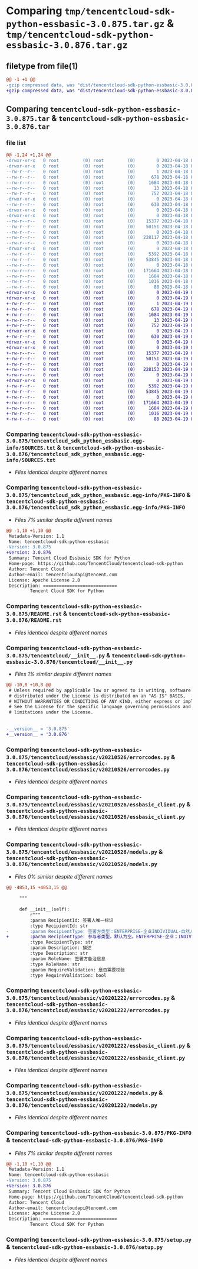 # Comparing `tmp/tencentcloud-sdk-python-essbasic-3.0.875.tar.gz` & `tmp/tencentcloud-sdk-python-essbasic-3.0.876.tar.gz`

## filetype from file(1)

```diff
@@ -1 +1 @@
-gzip compressed data, was "dist/tencentcloud-sdk-python-essbasic-3.0.875.tar", last modified: Tue Apr 18 00:38:33 2023, max compression
+gzip compressed data, was "dist/tencentcloud-sdk-python-essbasic-3.0.876.tar", last modified: Wed Apr 19 00:27:27 2023, max compression
```

## Comparing `tencentcloud-sdk-python-essbasic-3.0.875.tar` & `tencentcloud-sdk-python-essbasic-3.0.876.tar`

### file list

```diff
@@ -1,24 +1,24 @@
-drwxr-xr-x   0 root         (0) root         (0)        0 2023-04-18 00:38:33.000000 tencentcloud-sdk-python-essbasic-3.0.875/
-drwxr-xr-x   0 root         (0) root         (0)        0 2023-04-18 00:38:33.000000 tencentcloud-sdk-python-essbasic-3.0.875/tencentcloud_sdk_python_essbasic.egg-info/
--rw-r--r--   0 root         (0) root         (0)        1 2023-04-18 00:38:33.000000 tencentcloud-sdk-python-essbasic-3.0.875/tencentcloud_sdk_python_essbasic.egg-info/dependency_links.txt
--rw-r--r--   0 root         (0) root         (0)      678 2023-04-18 00:38:33.000000 tencentcloud-sdk-python-essbasic-3.0.875/tencentcloud_sdk_python_essbasic.egg-info/SOURCES.txt
--rw-r--r--   0 root         (0) root         (0)     1684 2023-04-18 00:38:33.000000 tencentcloud-sdk-python-essbasic-3.0.875/tencentcloud_sdk_python_essbasic.egg-info/PKG-INFO
--rw-r--r--   0 root         (0) root         (0)       13 2023-04-18 00:38:33.000000 tencentcloud-sdk-python-essbasic-3.0.875/tencentcloud_sdk_python_essbasic.egg-info/top_level.txt
--rw-r--r--   0 root         (0) root         (0)      752 2023-04-18 00:38:33.000000 tencentcloud-sdk-python-essbasic-3.0.875/README.rst
-drwxr-xr-x   0 root         (0) root         (0)        0 2023-04-18 00:38:33.000000 tencentcloud-sdk-python-essbasic-3.0.875/tencentcloud/
--rw-r--r--   0 root         (0) root         (0)      630 2023-04-18 00:38:33.000000 tencentcloud-sdk-python-essbasic-3.0.875/tencentcloud/__init__.py
-drwxr-xr-x   0 root         (0) root         (0)        0 2023-04-18 00:38:33.000000 tencentcloud-sdk-python-essbasic-3.0.875/tencentcloud/essbasic/
-drwxr-xr-x   0 root         (0) root         (0)        0 2023-04-18 00:38:33.000000 tencentcloud-sdk-python-essbasic-3.0.875/tencentcloud/essbasic/v20210526/
--rw-r--r--   0 root         (0) root         (0)    15377 2023-04-18 00:38:33.000000 tencentcloud-sdk-python-essbasic-3.0.875/tencentcloud/essbasic/v20210526/errorcodes.py
--rw-r--r--   0 root         (0) root         (0)    50151 2023-04-18 00:38:33.000000 tencentcloud-sdk-python-essbasic-3.0.875/tencentcloud/essbasic/v20210526/essbasic_client.py
--rw-r--r--   0 root         (0) root         (0)        0 2023-04-18 00:38:33.000000 tencentcloud-sdk-python-essbasic-3.0.875/tencentcloud/essbasic/v20210526/__init__.py
--rw-r--r--   0 root         (0) root         (0)   228117 2023-04-18 00:38:33.000000 tencentcloud-sdk-python-essbasic-3.0.875/tencentcloud/essbasic/v20210526/models.py
--rw-r--r--   0 root         (0) root         (0)        0 2023-04-18 00:38:33.000000 tencentcloud-sdk-python-essbasic-3.0.875/tencentcloud/essbasic/__init__.py
-drwxr-xr-x   0 root         (0) root         (0)        0 2023-04-18 00:38:33.000000 tencentcloud-sdk-python-essbasic-3.0.875/tencentcloud/essbasic/v20201222/
--rw-r--r--   0 root         (0) root         (0)     5392 2023-04-18 00:38:33.000000 tencentcloud-sdk-python-essbasic-3.0.875/tencentcloud/essbasic/v20201222/errorcodes.py
--rw-r--r--   0 root         (0) root         (0)    53845 2023-04-18 00:38:33.000000 tencentcloud-sdk-python-essbasic-3.0.875/tencentcloud/essbasic/v20201222/essbasic_client.py
--rw-r--r--   0 root         (0) root         (0)        0 2023-04-18 00:38:33.000000 tencentcloud-sdk-python-essbasic-3.0.875/tencentcloud/essbasic/v20201222/__init__.py
--rw-r--r--   0 root         (0) root         (0)   171664 2023-04-18 00:38:33.000000 tencentcloud-sdk-python-essbasic-3.0.875/tencentcloud/essbasic/v20201222/models.py
--rw-r--r--   0 root         (0) root         (0)     1684 2023-04-18 00:38:33.000000 tencentcloud-sdk-python-essbasic-3.0.875/PKG-INFO
--rw-r--r--   0 root         (0) root         (0)     1016 2023-04-18 00:38:33.000000 tencentcloud-sdk-python-essbasic-3.0.875/setup.py
--rw-r--r--   0 root         (0) root         (0)       88 2023-04-18 00:38:33.000000 tencentcloud-sdk-python-essbasic-3.0.875/setup.cfg
+drwxr-xr-x   0 root         (0) root         (0)        0 2023-04-19 00:27:27.000000 tencentcloud-sdk-python-essbasic-3.0.876/
+drwxr-xr-x   0 root         (0) root         (0)        0 2023-04-19 00:27:27.000000 tencentcloud-sdk-python-essbasic-3.0.876/tencentcloud_sdk_python_essbasic.egg-info/
+-rw-r--r--   0 root         (0) root         (0)        1 2023-04-19 00:27:27.000000 tencentcloud-sdk-python-essbasic-3.0.876/tencentcloud_sdk_python_essbasic.egg-info/dependency_links.txt
+-rw-r--r--   0 root         (0) root         (0)      678 2023-04-19 00:27:27.000000 tencentcloud-sdk-python-essbasic-3.0.876/tencentcloud_sdk_python_essbasic.egg-info/SOURCES.txt
+-rw-r--r--   0 root         (0) root         (0)     1684 2023-04-19 00:27:27.000000 tencentcloud-sdk-python-essbasic-3.0.876/tencentcloud_sdk_python_essbasic.egg-info/PKG-INFO
+-rw-r--r--   0 root         (0) root         (0)       13 2023-04-19 00:27:27.000000 tencentcloud-sdk-python-essbasic-3.0.876/tencentcloud_sdk_python_essbasic.egg-info/top_level.txt
+-rw-r--r--   0 root         (0) root         (0)      752 2023-04-19 00:27:27.000000 tencentcloud-sdk-python-essbasic-3.0.876/README.rst
+drwxr-xr-x   0 root         (0) root         (0)        0 2023-04-19 00:27:27.000000 tencentcloud-sdk-python-essbasic-3.0.876/tencentcloud/
+-rw-r--r--   0 root         (0) root         (0)      630 2023-04-19 00:27:27.000000 tencentcloud-sdk-python-essbasic-3.0.876/tencentcloud/__init__.py
+drwxr-xr-x   0 root         (0) root         (0)        0 2023-04-19 00:27:27.000000 tencentcloud-sdk-python-essbasic-3.0.876/tencentcloud/essbasic/
+drwxr-xr-x   0 root         (0) root         (0)        0 2023-04-19 00:27:27.000000 tencentcloud-sdk-python-essbasic-3.0.876/tencentcloud/essbasic/v20210526/
+-rw-r--r--   0 root         (0) root         (0)    15377 2023-04-19 00:27:27.000000 tencentcloud-sdk-python-essbasic-3.0.876/tencentcloud/essbasic/v20210526/errorcodes.py
+-rw-r--r--   0 root         (0) root         (0)    50151 2023-04-19 00:27:27.000000 tencentcloud-sdk-python-essbasic-3.0.876/tencentcloud/essbasic/v20210526/essbasic_client.py
+-rw-r--r--   0 root         (0) root         (0)        0 2023-04-19 00:27:27.000000 tencentcloud-sdk-python-essbasic-3.0.876/tencentcloud/essbasic/v20210526/__init__.py
+-rw-r--r--   0 root         (0) root         (0)   228153 2023-04-19 00:27:27.000000 tencentcloud-sdk-python-essbasic-3.0.876/tencentcloud/essbasic/v20210526/models.py
+-rw-r--r--   0 root         (0) root         (0)        0 2023-04-19 00:27:27.000000 tencentcloud-sdk-python-essbasic-3.0.876/tencentcloud/essbasic/__init__.py
+drwxr-xr-x   0 root         (0) root         (0)        0 2023-04-19 00:27:27.000000 tencentcloud-sdk-python-essbasic-3.0.876/tencentcloud/essbasic/v20201222/
+-rw-r--r--   0 root         (0) root         (0)     5392 2023-04-19 00:27:27.000000 tencentcloud-sdk-python-essbasic-3.0.876/tencentcloud/essbasic/v20201222/errorcodes.py
+-rw-r--r--   0 root         (0) root         (0)    53845 2023-04-19 00:27:27.000000 tencentcloud-sdk-python-essbasic-3.0.876/tencentcloud/essbasic/v20201222/essbasic_client.py
+-rw-r--r--   0 root         (0) root         (0)        0 2023-04-19 00:27:27.000000 tencentcloud-sdk-python-essbasic-3.0.876/tencentcloud/essbasic/v20201222/__init__.py
+-rw-r--r--   0 root         (0) root         (0)   171664 2023-04-19 00:27:27.000000 tencentcloud-sdk-python-essbasic-3.0.876/tencentcloud/essbasic/v20201222/models.py
+-rw-r--r--   0 root         (0) root         (0)     1684 2023-04-19 00:27:27.000000 tencentcloud-sdk-python-essbasic-3.0.876/PKG-INFO
+-rw-r--r--   0 root         (0) root         (0)     1016 2023-04-19 00:27:27.000000 tencentcloud-sdk-python-essbasic-3.0.876/setup.py
+-rw-r--r--   0 root         (0) root         (0)       88 2023-04-19 00:27:27.000000 tencentcloud-sdk-python-essbasic-3.0.876/setup.cfg
```

### Comparing `tencentcloud-sdk-python-essbasic-3.0.875/tencentcloud_sdk_python_essbasic.egg-info/SOURCES.txt` & `tencentcloud-sdk-python-essbasic-3.0.876/tencentcloud_sdk_python_essbasic.egg-info/SOURCES.txt`

 * *Files identical despite different names*

### Comparing `tencentcloud-sdk-python-essbasic-3.0.875/tencentcloud_sdk_python_essbasic.egg-info/PKG-INFO` & `tencentcloud-sdk-python-essbasic-3.0.876/tencentcloud_sdk_python_essbasic.egg-info/PKG-INFO`

 * *Files 7% similar despite different names*

```diff
@@ -1,10 +1,10 @@
 Metadata-Version: 1.1
 Name: tencentcloud-sdk-python-essbasic
-Version: 3.0.875
+Version: 3.0.876
 Summary: Tencent Cloud Essbasic SDK for Python
 Home-page: https://github.com/TencentCloud/tencentcloud-sdk-python
 Author: Tencent Cloud
 Author-email: tencentcloudapi@tencent.com
 License: Apache License 2.0
 Description: ============================
         Tencent Cloud SDK for Python
```

### Comparing `tencentcloud-sdk-python-essbasic-3.0.875/README.rst` & `tencentcloud-sdk-python-essbasic-3.0.876/README.rst`

 * *Files identical despite different names*

### Comparing `tencentcloud-sdk-python-essbasic-3.0.875/tencentcloud/__init__.py` & `tencentcloud-sdk-python-essbasic-3.0.876/tencentcloud/__init__.py`

 * *Files 1% similar despite different names*

```diff
@@ -10,8 +10,8 @@
 # Unless required by applicable law or agreed to in writing, software
 # distributed under the License is distributed on an "AS IS" BASIS,
 # WITHOUT WARRANTIES OR CONDITIONS OF ANY KIND, either express or implied.
 # See the License for the specific language governing permissions and
 # limitations under the License.
 
 
-__version__ = '3.0.875'
+__version__ = '3.0.876'
```

### Comparing `tencentcloud-sdk-python-essbasic-3.0.875/tencentcloud/essbasic/v20210526/errorcodes.py` & `tencentcloud-sdk-python-essbasic-3.0.876/tencentcloud/essbasic/v20210526/errorcodes.py`

 * *Files identical despite different names*

### Comparing `tencentcloud-sdk-python-essbasic-3.0.875/tencentcloud/essbasic/v20210526/essbasic_client.py` & `tencentcloud-sdk-python-essbasic-3.0.876/tencentcloud/essbasic/v20210526/essbasic_client.py`

 * *Files identical despite different names*

### Comparing `tencentcloud-sdk-python-essbasic-3.0.875/tencentcloud/essbasic/v20210526/models.py` & `tencentcloud-sdk-python-essbasic-3.0.876/tencentcloud/essbasic/v20210526/models.py`

 * *Files 0% similar despite different names*

```diff
@@ -4853,15 +4853,15 @@
 
     """
 
     def __init__(self):
         r"""
         :param RecipientId: 签署人唯一标识
         :type RecipientId: str
-        :param RecipientType: 签署方类型：ENTERPRISE-企业INDIVIDUAL-自然人
+        :param RecipientType: 参与者类型。默认为空。ENTERPRISE-企业；INDIVIDUAL-个人；PROMOTER-发起方
         :type RecipientType: str
         :param Description: 描述
         :type Description: str
         :param RoleName: 签署方备注信息
         :type RoleName: str
         :param RequireValidation: 是否需要校验
         :type RequireValidation: bool
```

### Comparing `tencentcloud-sdk-python-essbasic-3.0.875/tencentcloud/essbasic/v20201222/errorcodes.py` & `tencentcloud-sdk-python-essbasic-3.0.876/tencentcloud/essbasic/v20201222/errorcodes.py`

 * *Files identical despite different names*

### Comparing `tencentcloud-sdk-python-essbasic-3.0.875/tencentcloud/essbasic/v20201222/essbasic_client.py` & `tencentcloud-sdk-python-essbasic-3.0.876/tencentcloud/essbasic/v20201222/essbasic_client.py`

 * *Files identical despite different names*

### Comparing `tencentcloud-sdk-python-essbasic-3.0.875/tencentcloud/essbasic/v20201222/models.py` & `tencentcloud-sdk-python-essbasic-3.0.876/tencentcloud/essbasic/v20201222/models.py`

 * *Files identical despite different names*

### Comparing `tencentcloud-sdk-python-essbasic-3.0.875/PKG-INFO` & `tencentcloud-sdk-python-essbasic-3.0.876/PKG-INFO`

 * *Files 7% similar despite different names*

```diff
@@ -1,10 +1,10 @@
 Metadata-Version: 1.1
 Name: tencentcloud-sdk-python-essbasic
-Version: 3.0.875
+Version: 3.0.876
 Summary: Tencent Cloud Essbasic SDK for Python
 Home-page: https://github.com/TencentCloud/tencentcloud-sdk-python
 Author: Tencent Cloud
 Author-email: tencentcloudapi@tencent.com
 License: Apache License 2.0
 Description: ============================
         Tencent Cloud SDK for Python
```

### Comparing `tencentcloud-sdk-python-essbasic-3.0.875/setup.py` & `tencentcloud-sdk-python-essbasic-3.0.876/setup.py`

 * *Files identical despite different names*

